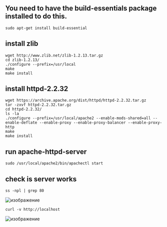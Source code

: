 ## You need to have the build-essentials package installed to do this.
```
sudo apt-get install build-essential
```
## install zlib
```
wget http://www.zlib.net/zlib-1.2.13.tar.gz
cd zlib-1.2.13/
./configure --prefix=/usr/local
make
make install
```
## install httpd-2.2.32
```
wget https://archive.apache.org/dist/httpd/httpd-2.2.32.tar.gz
tar -zxvf httpd-2.2.32.tar.gz
cd httpd-2.2.32/
ls -la
./configure --prefix=/usr/local/apache2 --enable-mods-shared=all --enable-deflate --enable-proxy --enable-proxy-balancer --enable-proxy-http
make
make install
```
## run apache-httpd-server 
`sudo /usr/local/apache2/bin/apachectl start`

## check is server works
`ss -npl | grep 80`

![изображение](https://user-images.githubusercontent.com/101405719/236360335-62a962c5-2d11-4bec-bee9-5ebaa6ddd612.png)

`curl -v http://localhost`

![изображение](https://user-images.githubusercontent.com/101405719/236360275-9fb846a5-75e1-460d-a7e3-3de0f7806019.png)
